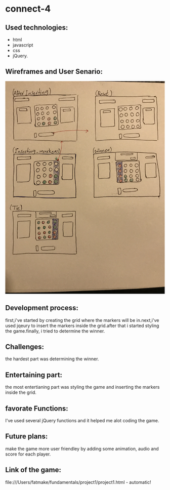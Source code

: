 # connect-4

## Used technologies: 
* html
* javascript
* css
* jQuery.

## Wireframes and User Senario:
![wireframes](/images/wireframes.JPG)

## Development process: 
first,i've started by creating the grid where the markers will be in.next,i've used jqeury to insert the markers inside the grid.after that i started styling the game.finally, i tried to determine the winner.

## Challenges: 
the hardest part was determining the winner.

## Entertaining part:
the most entertianing part was styling the game and inserting the markers inside the grid.

## favorate Functions:
I've used several jQuery functions and it helped me alot coding the game.

## Future plans: 
make the game more user friendley by adding some animation, audio and score for each player.

## Link of the game:
file:///Users/fatmake/fundamentals/project1/project1.html - automatic!
